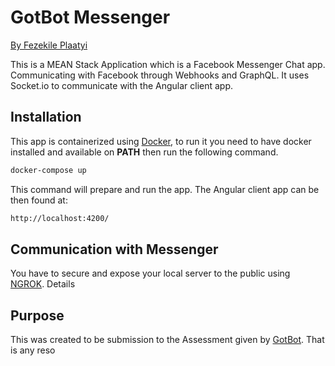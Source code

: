 # GotBot Messenger

[By Fezekile Plaatyi](mailto:fezekileplaatyi@gmail.com)

This is a MEAN Stack Application which is a Facebook Messenger Chat app. Communicating with Facebook through Webhooks and GraphQL. It uses Socket.io to communicate with the Angular client app.


## Installation

This app is containerized using  [Docker](https://www.docker.com/products/docker-desktop/), to run it you need to have docker installed and available on   **PATH**  then run the following command.

```bash
docker-compose up
```
This command will prepare and run the app. The Angular client app can be then found at:
```bash
http://localhost:4200/
```

## Communication with Messenger

You have to secure and expose your local server to the public using  [NGROK](https://ngrok.com/). Details 




## Purpose
This was created to be submission to the Assessment given by [GotBot](https://www.gotbot.co.za/). That is any reso